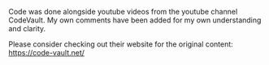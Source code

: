 Code was done alongside youtube videos from the youtube channel CodeVault. My own comments have been added for my own understanding and clarity.  

Please consider checking out their website for the original content: https://code-vault.net/

